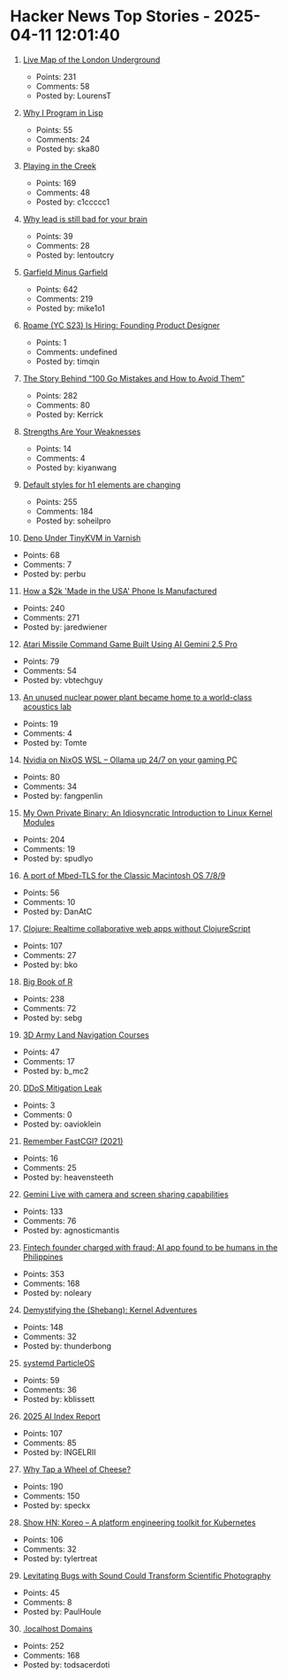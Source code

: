 # Hacker News Top Stories - 2025-04-11 12:01:40

1. [Live Map of the London Underground](https://www.londonunderground.live/)
   - Points: 231
   - Comments: 58
   - Posted by: LourensT

2. [Why I Program in Lisp](http://funcall.blogspot.com/2025/04/why-i-program-in-lisp.html)
   - Points: 55
   - Comments: 24
   - Posted by: ska80

3. [Playing in the Creek](https://www.lesswrong.com/posts/rLucLvwKoLdHSBTAn/playing-in-the-creek)
   - Points: 169
   - Comments: 48
   - Posted by: c1ccccc1

4. [Why lead is still bad for your brain](https://neurofrontiers.blog/why-lead-is-still-bad-for-your-brain/)
   - Points: 39
   - Comments: 28
   - Posted by: lentoutcry

5. [Garfield Minus Garfield](https://garfieldminusgarfield.net)
   - Points: 642
   - Comments: 219
   - Posted by: mike1o1

6. [Roame (YC S23) Is Hiring: Founding Product Designer](https://www.ycombinator.com/companies/roame/jobs/SaJ0TjL-founding-product-designer)
   - Points: 1
   - Comments: undefined
   - Posted by: timqin

7. [The Story Behind “100 Go Mistakes and How to Avoid Them”](https://www.thecoder.cafe/p/100-go-mistakes)
   - Points: 282
   - Comments: 80
   - Posted by: Kerrick

8. [Strengths Are Your Weaknesses](https://terriblesoftware.org/2025/03/31/your-strengths-are-your-weaknesses/)
   - Points: 14
   - Comments: 4
   - Posted by: kiyanwang

9. [Default styles for h1 elements are changing](https://developer.mozilla.org/en-US/blog/h1-element-styles/)
   - Points: 255
   - Comments: 184
   - Posted by: soheilpro

10. [Deno Under TinyKVM in Varnish](https://info.varnish-software.com/blog/tinykvm-in-varnish-and-some-deno)
   - Points: 68
   - Comments: 7
   - Posted by: perbu

11. [How a $2k 'Made in the USA' Phone Is Manufactured](https://www.404media.co/how-a-2-000-made-in-the-usa-liberty-phone-phone-is-manufactured/)
   - Points: 240
   - Comments: 271
   - Posted by: jaredwiener

12. [Atari Missile Command Game Built Using AI Gemini 2.5 Pro](https://missile-command-game.centminmod.com/)
   - Points: 79
   - Comments: 54
   - Posted by: vbtechguy

13. [An unused nuclear power plant became home to a world-class acoustics lab](https://www.theverge.com/tech/644385/nuclear-power-plant-acoustics-lab)
   - Points: 19
   - Comments: 4
   - Posted by: Tomte

14. [Nvidia on NixOS WSL – Ollama up 24/7 on your gaming PC](https://yomaq.github.io/posts/nvidia-on-nixos-wsl-ollama-up-24-7-on-your-gaming-pc/)
   - Points: 80
   - Comments: 34
   - Posted by: fangpenlin

15. [My Own Private Binary: An Idiosyncratic Introduction to Linux Kernel Modules](https://www.muppetlabs.com/~breadbox/txt/mopb.html)
   - Points: 204
   - Comments: 19
   - Posted by: spudlyo

16. [A port of Mbed-TLS for the Classic Macintosh OS 7/8/9](https://github.com/bbenchoff/MacSSL)
   - Points: 56
   - Comments: 10
   - Posted by: DanAtC

17. [Clojure: Realtime collaborative web apps without ClojureScript](https://andersmurphy.com/2025/04/07/clojure-realtime-collaborative-web-apps-without-clojurescript.html)
   - Points: 107
   - Comments: 27
   - Posted by: bko

18. [Big Book of R](https://www.bigbookofr.com/)
   - Points: 238
   - Comments: 72
   - Posted by: sebg

19. [3D Army Land Navigation Courses](https://oe.tradoc.army.mil/oegames/landnav/index.html)
   - Points: 47
   - Comments: 17
   - Posted by: b_mc2

20. [DDoS Mitigation Leak](https://www.kentik.com/blog/beyond-their-intended-scope-ddos-mitigation-leak/)
   - Points: 3
   - Comments: 0
   - Posted by: oavioklein

21. [Remember FastCGI? (2021)](https://brokenco.de/2021/06/27/remember-fastcgi.html)
   - Points: 16
   - Comments: 25
   - Posted by: heavensteeth

22. [Gemini Live with camera and screen sharing capabilities](https://blog.google/products/gemini/gemini-live-android-tips/)
   - Points: 133
   - Comments: 76
   - Posted by: agnosticmantis

23. [Fintech founder charged with fraud; AI app found to be humans in the Philippines](https://techcrunch.com/2025/04/10/fintech-founder-charged-with-fraud-after-ai-shopping-app-found-to-be-powered-by-humans-in-the-philippines/)
   - Points: 353
   - Comments: 168
   - Posted by: noleary

24. [Demystifying the (Shebang): Kernel Adventures](https://crocidb.com/post/kernel-adventures/demystifying-the-shebang/)
   - Points: 148
   - Comments: 32
   - Posted by: thunderbong

25. [systemd ParticleOS](https://github.com/systemd/particleos)
   - Points: 59
   - Comments: 36
   - Posted by: kblissett

26. [2025 AI Index Report](https://hai.stanford.edu/ai-index/2025-ai-index-report)
   - Points: 107
   - Comments: 85
   - Posted by: INGELRII

27. [Why Tap a Wheel of Cheese?](https://www.cheeseprofessor.com/blog/cheese-wheel-tapping)
   - Points: 190
   - Comments: 150
   - Posted by: speckx

28. [Show HN: Koreo – A platform engineering toolkit for Kubernetes](https://koreo.dev/)
   - Points: 106
   - Comments: 32
   - Posted by: tylertreat

29. [Levitating Bugs with Sound Could Transform Scientific Photography](https://petapixel.com/2025/03/25/levitating-bugs-with-sound-could-transform-scientific-photography/)
   - Points: 45
   - Comments: 8
   - Posted by: PaulHoule

30. [.localhost Domains](https://inclouds.space/localhost-domains)
   - Points: 252
   - Comments: 168
   - Posted by: todsacerdoti

